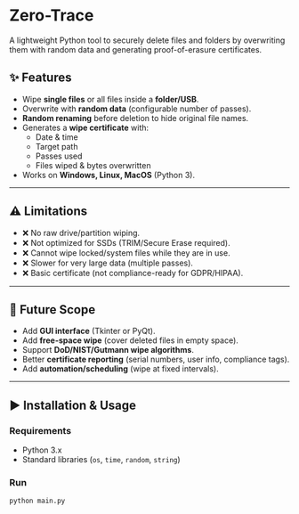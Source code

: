 # Zero-Trace
A lightweight Python tool to securely delete files and folders by overwriting them with random data and generating proof-of-erasure certificates.


## ✨ Features
- Wipe **single files** or all files inside a **folder/USB**.
- Overwrite with **random data** (configurable number of passes).
- **Random renaming** before deletion to hide original file names.
- Generates a **wipe certificate** with:
  - Date & time
  - Target path
  - Passes used
  - Files wiped & bytes overwritten
- Works on **Windows, Linux, MacOS** (Python 3).

---

## ⚠️ Limitations
- ❌ No raw drive/partition wiping.
- ❌ Not optimized for SSDs (TRIM/Secure Erase required).
- ❌ Cannot wipe locked/system files while they are in use.
- ❌ Slower for very large data (multiple passes).
- ❌ Basic certificate (not compliance-ready for GDPR/HIPAA).

---

## 🚀 Future Scope
- Add **GUI interface** (Tkinter or PyQt).
- Add **free-space wipe** (cover deleted files in empty space).
- Support **DoD/NIST/Gutmann wipe algorithms**.
- Better **certificate reporting** (serial numbers, user info, compliance tags).
- Add **automation/scheduling** (wipe at fixed intervals).

---

## ▶️ Installation & Usage

### Requirements
- Python 3.x
- Standard libraries (`os`, `time`, `random`, `string`)

### Run
```bash
python main.py
